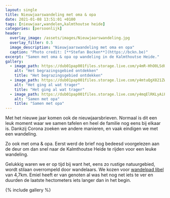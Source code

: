 ```yaml
---
layout: single
title: Nieuwjaarswandeling met oma & opa
date: 2021-01-08 13:51:01 +0100
tags: [nieuwjaar,wandelen,kalmthoutse heide]
categories: [persoonlijk]
header:
  overlay_image: /assets/images/Nieuwjaarswandeling.jpg
  overlay_filter: 0.5
  image_description: "Nieuwjaarswandeling met oma en opa"
  caption: "Photo credit: [**Stefan Bocken**](https://bckn.be)"
excerpt: "Samen met oma & opa op wandeling in de Kalmthoutse Heide."
gallery:
  - image_path: https://dub01pap001files.storage.live.com/y4mR-HhO0LSdOztxEG_Kp1wMu87MX9JACsKnHYJ7zKAM5p_2tTzyIWa3JKp7PVDM68BiZZjcAp4zVo87AG6ZESG7gmDc73ojdbsnYXH7kgZWy1WqRJ3o-MljluPomkSVYL1nXkXCGrugkyCaHJeVauLzImeIgTd8RXymEsPvsRLYn9PT8wmP9fPJqhtEaa2MpWQ?width=256&height=256&cropmode=none
    alt: "Het begrazingsgebied ontdekken"
    title: "Het begrazingsgebied ontdekken"
  - image_path: https://dub01pap001files.storage.live.com/y4mtuQgX821ZW8YQh8kiyV3yaxJMV1Jj5B-TDqyrgYs-WDq9vKFfpDIID9D5OYi17BpZnCwsAuJN3jEwji_bO_e4DpmSgA2D4Ub4Imz8-ovD6GT7oNYxIwGP6yVUHSlCAmGC-gKYqKNOJkwUENrJFvPDOmfM1_3TsCeIkuUbTsqsxPezEpnmBCB2lurpDTlXE1M?width=256&height=256&cropmode=none
    alt: "Het ging al wat trager"
    title: "Het ging al wat trager"
  - image_path: https://dub01pap001files.storage.live.com/y4mqElRKLyAiFkpX3ngPkK_DK9TpTjvQ9gvWg2_y6Rr6p7b-z5ji_E8pXGRaJ4x0sto5h9SUyYsBS_3uDTrE8HjMlCuJVwsRWBQ2b8WH7vUuBC0lGW6nNS-suvyg8GGR6Cn8YjkZ79n4O55m2uVaq0lW7Lmtl03fNi3vJReNsIx-cqmiGQEwROqD1ISbxvjMe5T?width=256&height=256&cropmode=none
    alt: "Samen met opa"
    title: "Samen met opa"
---
```


Met het nieuwe jaar komen ook de nieuwjaarsbrieven. Normaal is dit een leuk moment waar we samen tafelen en heel de familie nog eens bij elkaar is. Dankzij Corona zoeken we andere manieren, en vaak eindigen we met een wandeling.

Zo ook met oma & opa. Eerst werd de brief nog bedeesd voorgelezen aan de deur om dan snel naar de Kalmthoutse Heide te rijden voor een leuke wandeling.

Gelukkig waren we er op tijd bij want het, eens zo rustige natuurgebied, wordt stilaan overrompeld door wandelaars. We kozen voor [wandelpad libel](https://grensparkkalmthoutseheide.com/wandelpad-libel/) van 4,7km. Emiel heeft er van genoten al was het nog net iets te ver en duurden de laatste hectometers iets langer dan in het begin.

{% include gallery %} 